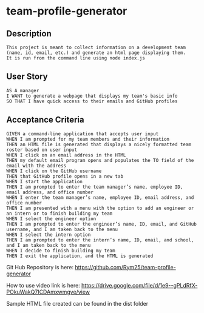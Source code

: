 # team-profile-generator

## Description
```
This project is meant to collect information on a development team (name, id, email, etc.) and generate an html page displaying them.
It is run from the command line using node index.js
```

## User Story
```
AS A manager
I WANT to generate a webpage that displays my team's basic info
SO THAT I have quick access to their emails and GitHub profiles
```
## Acceptance Criteria
```
GIVEN a command-line application that accepts user input
WHEN I am prompted for my team members and their information
THEN an HTML file is generated that displays a nicely formatted team roster based on user input
WHEN I click on an email address in the HTML
THEN my default email program opens and populates the TO field of the email with the address
WHEN I click on the GitHub username
THEN that GitHub profile opens in a new tab
WHEN I start the application
THEN I am prompted to enter the team manager’s name, employee ID, email address, and office number
WHEN I enter the team manager’s name, employee ID, email address, and office number
THEN I am presented with a menu with the option to add an engineer or an intern or to finish building my team
WHEN I select the engineer option
THEN I am prompted to enter the engineer’s name, ID, email, and GitHub username, and I am taken back to the menu
WHEN I select the intern option
THEN I am prompted to enter the intern’s name, ID, email, and school, and I am taken back to the menu
WHEN I decide to finish building my team
THEN I exit the application, and the HTML is generated
```
Git Hub Repository is here: https://github.com/Rym25/team-profile-generator

How to use video link is here: https://drive.google.com/file/d/1e9--gPLdRfX-POkuWakQ7ICDAmxwmgve/view

Sample HTML file created can be found in the dist folder
